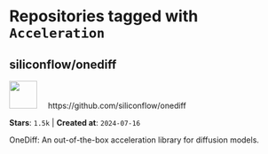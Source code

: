 # Repositories tagged with `Acceleration`


## siliconflow/onediff


<a href='https://github.com/siliconflow/onediff'>
<img src="https://avatars.githubusercontent.com/u/143005960?v=4" width="50" height="50"></a> &nbsp; &nbsp; https://github.com/siliconflow/onediff

**Stars**: `1.5k` | **Created at**: `2024-07-16`


OneDiff: An out-of-the-box acceleration library for diffusion models.
